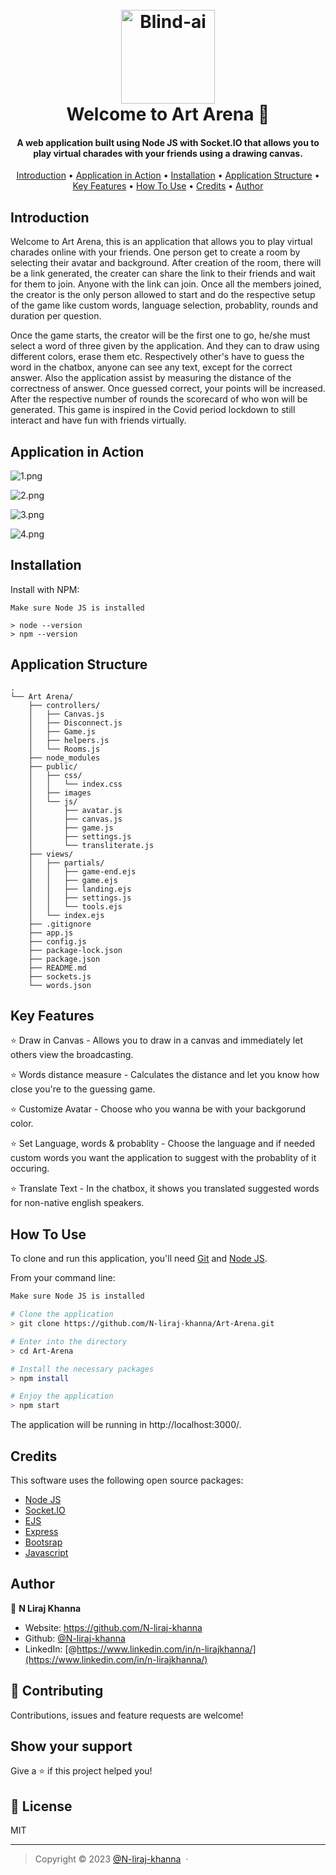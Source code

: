<h1 align="center">
  <br>
  <img src="./public/images/logo.png" alt="Blind-ai" width="150">
  <br>
  Welcome to Art Arena 👋
  <br>
</h1>
<h4 align="center">A web application built using Node JS with Socket.IO that allows you to play virtual charades with your friends using a drawing canvas.</h4>

<p align="center">
  <a href="#introduction">Introduction</a> •
  <a href="#application-in-action">Application in Action</a> •
  <a href="#installation">Installation</a> •
  <a href="#application-structure">Application Structure</a> •
  <a href="#key-features">Key Features</a> •
  <a href="#how-to-use">How To Use</a> •
  <a href="#credits">Credits</a> •
  <a href="#author">Author</a>
</p>

## Introduction

Welcome to Art Arena, this is an application that allows you to play virtual charades online with your friends. One person get to create a room by selecting their avatar and background. After creation of the room, there will be a link generated, the creater can share the link to their friends and wait for them to join. Anyone with the link can join. Once all the members joined, the creator is the only person allowed to start and do the respective setup of the game like custom words, language selection, probablity, rounds and duration per question.

Once the game starts, the creator will be the first one to go, he/she must select a  word of three given by the application. And they can to draw using different colors, erase them etc. Respectively other's have to guess the word in the chatbox, anyone can see any text, except for the correct answer. Also the application assist by measuring the distance of the correctness of answer. Once guessed correct, your points will be increased. After the respective number of rounds the scorecard of who won will be generated. This game is  inspired in the Covid period lockdown to still interact and have fun with friends virtually.

## Application in Action

![1.png](Screenshots/1.jpg)

![2.png](Screenshots/2.jpg)

![3.png](Screenshots/3.jpg)

![4.png](Screenshots/4.jpg)

## Installation

Install with NPM:

```
Make sure Node JS is installed

> node --version
> npm --version
```

## Application Structure

```
.
└── Art Arena/
    ├── controllers/
    │   ├── Canvas.js
    │   ├── Disconnect.js
    │   ├── Game.js
    │   ├── helpers.js
    │   └── Rooms.js
    ├── node_modules
    ├── public/
    │   ├── css/
    │   │   └── index.css
    │   ├── images
    │   └── js/
    │       ├── avatar.js
    │       ├── canvas.js
    │       ├── game.js
    │       ├── settings.js
    │       └── transliterate.js
    ├── views/
    │   ├── partials/
    │   │   ├── game-end.ejs
    │   │   ├── game.ejs
    │   │   ├── landing.ejs
    │   │   ├── settings.js
    │   │   └── tools.ejs
    │   └── index.ejs
    ├── .gitignore
    ├── app.js
    ├── config.js
    ├── package-lock.json
    ├── package.json
    ├── README.md
    ├── sockets.js
    └── words.json
```

## Key Features

⭐️ Draw in Canvas - Allows you to draw in a canvas and immediately let others view the broadcasting.

⭐️ Words distance measure - Calculates the distance and let you know how close you're to the guessing game.

⭐️ Customize Avatar - Choose who you wanna be with your backgorund color.

⭐️ Set Language, words & probablity - Choose the language and if needed custom words you want the application to suggest with the probablity of it occuring.

⭐️ Translate Text - In the chatbox, it shows you translated suggested words for non-native english speakers.

## How To Use

To clone and run this application, you'll need [Git](https://git-scm.com) and [Node JS](https://nodejs.org/).

From your command line:

```bash
Make sure Node JS is installed

# Clone the application
> git clone https://github.com/N-liraj-khanna/Art-Arena.git

# Enter into the directory
> cd Art-Arena

# Install the necessary packages
> npm install

# Enjoy the application
> npm start
```
The application will be running in http://localhost:3000/.

## Credits

This software uses the following open source packages:

- [Node JS](https://nodejs.org/)
- [Socket.IO](https://socket.io)
- [EJS](https://www.ejs.co/)
- [Express](https://www.expressjs.com/)
- [Bootsrap](https://www.getbootstrap.com/)
- [Javascript](https://www.javascript.com/)



## Author


👤 **N Liraj Khanna**

* Website: https://github.com/N-liraj-khanna
* Github: [@N-liraj-khanna](https://github.com/N-liraj-khanna)
* LinkedIn: [@https://www.linkedin.com/in/n-lirajkhanna/](https://www.linkedin.com/in/n-lirajkhanna/)

## 🤝 Contributing

Contributions, issues and feature requests are welcome!<br />

## Show your support

Give a ⭐️ if this project helped you!

## 📝 License


MIT

---


> Copyright © 2023 [@N-liraj-khanna](https://github.com/N-liraj-khanna) &nbsp;&middot;&nbsp;

